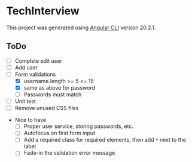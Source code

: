 # TechInterview

This project was generated using [Angular CLI](https://github.com/angular/angular-cli) version 20.2.1.

## ToDo

- [ ] Complete edit user
- [ ] Add user
- [ ] Form validations
  - [x] username.length >= 5 <= 15
  - [x] same as above for password
  - [ ] Passwords must match
- [ ] Unit test
- [ ] Remove unused CSS files
- Nice to have
  - [ ] Proper user service, storing passwords, etc.
  - [ ] Autofocus on first form input
  - [ ] Add a required class for required elements, then add `*` next to the label
  - [ ] Fade-in the validation error message
